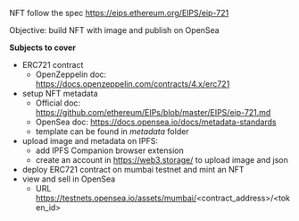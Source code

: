 NFT follow the spec https://eips.ethereum.org/EIPS/eip-721

Objective: build NFT with image and publish on OpenSea

**Subjects to cover**
* ERC721 contract
    * OpenZeppelin doc: https://docs.openzeppelin.com/contracts/4.x/erc721
* setup NFT metadata
    * Official doc: https://github.com/ethereum/EIPs/blob/master/EIPS/eip-721.md
    * OpenSea doc: https://docs.opensea.io/docs/metadata-standards
    * template can be found in *metadata* folder
* upload image and metadata on IPFS:
    * add IPFS Companion browser extension
    * create an account in https://web3.storage/ to upload image and json
* deploy ERC721 contract on mumbai testnet and mint an NFT
* view and sell in OpenSea
    * URL https://testnets.opensea.io/assets/mumbai/<contract_address>/<token_id>

    